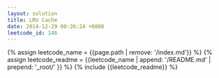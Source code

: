 ```yaml
---
layout: solution
title: LRU Cache
date: 2014-12-29 00:26:24 +0800
leetcode_id: 146
---
```

{% assign leetcode_name = {{page.path | remove: '/index.md'}}  %}
{% assign leetcode_readme = {{leetcode_name | append: '/README.md' | prepend: '_root/' }}  %}
{% include {{leetcode_readme}} %}
